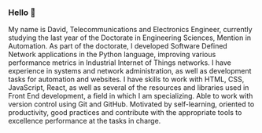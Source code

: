 ### Hello 👋

My name is David, Telecommunications and Electronics Engineer, currently studying the last year of the Doctorate in Engineering Sciences, Mention in Automation. As part of the doctorate, I developed Software Defined Network applications in the Python language, improving various performance metrics in Industrial Internet of Things networks. I have experience in systems and network administration, as well as development tasks for automation and websites. I have skills to work with HTML, CSS, JavaScript, React, as well as several of the resources and libraries used in Front End development, a field in which I am specializing. Able to work with version control using Git and GitHub. Motivated by self-learning, oriented to productivity, good practices and contribute with the appropriate tools to excellence performance at the tasks in charge. 

<!--
**davidbenm/davidbenm** is a ✨ _special_ ✨ repository because its `README.md` (this file) appears on your GitHub profile.
Here are some ideas to get you started:

- 🔭 I’m currently working on ...
- 🌱 I’m currently learning ...
- 👯 I’m looking to collaborate on ...
- 🤔 I’m looking for help with ...
- 💬 Ask me about ...
- 📫 How to reach me: ...
- 😄 Pronouns: ...
- ⚡ Fun fact: ...
-->
